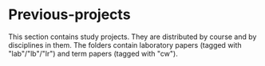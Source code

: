 # Previous-projects
This section contains study projects. They are distributed by course and by disciplines in them. The folders contain laboratory papers (tagged with "lab"/"lb"/"lr") and term papers (tagged with "cw").
